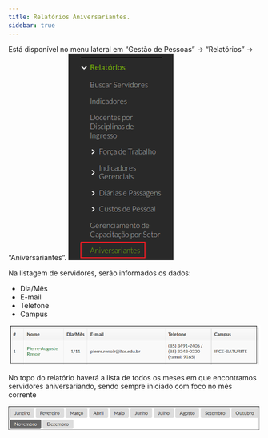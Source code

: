 ```yaml
---
title: Relatórios Aniversariantes. 
sidebar: true
---
```


Está disponível no menu lateral em “Gestão de Pessoas” → “Relatórios” → “Aniversariantes”.
![relatorioaniversariante](../images/relatorioaniversariante.png)
 
Na listagem de servidores, serão informados os dados:
* Dia/Mês
* E-mail
* Telefone
* Campus

![listaaniversariantes](../images/listaaniversariantes.png)

No topo do relatório haverá a lista de todos os meses em que encontramos servidores aniversariando, sendo sempre iniciado com foco no mês corrente

![filtromesesaniversario](../images/filtromesesaniversario.png)
